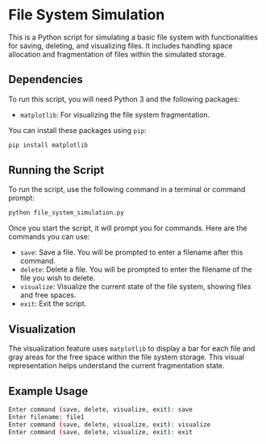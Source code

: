 # File System Simulation

This is a Python script for simulating a basic file system with functionalities for saving, deleting, and visualizing files. It includes handling space allocation and fragmentation of files within the simulated storage.

## Dependencies

To run this script, you will need Python 3 and the following packages:

- `matplotlib`: For visualizing the file system fragmentation.

You can install these packages using `pip`:

```bash
pip install matplotlib
```

## Running the Script

To run the script, use the following command in a terminal or command prompt:

```bash
python file_system_simulation.py
```

Once you start the script, it will prompt you for commands. Here are the commands you can use:

- `save`: Save a file. You will be prompted to enter a filename after this command.
- `delete`: Delete a file. You will be prompted to enter the filename of the file you wish to delete.
- `visualize`: Visualize the current state of the file system, showing files and free spaces.
- `exit`: Exit the script.

## Visualization

The visualization feature uses `matplotlib` to display a bar for each file and gray areas for the free space within the file system storage. This visual representation helps understand the current fragmentation state.

## Example Usage

```bash
Enter command (save, delete, visualize, exit): save
Enter filename: file1
Enter command (save, delete, visualize, exit): visualize
Enter command (save, delete, visualize, exit): exit
```
